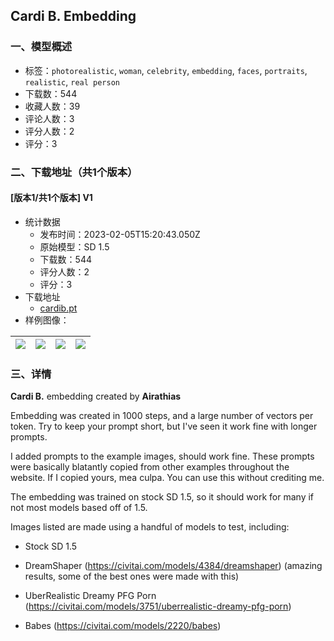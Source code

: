 ## Cardi B. Embedding
### 一、模型概述

- 标签：`photorealistic`, `woman`, `celebrity`, `embedding`, `faces`, `portraits`, `realistic`, `real person`
- 下载数：544
- 收藏人数：39
- 评论人数：3
- 评分人数：2
- 评分：3

### 二、下载地址（共1个版本）

#### [版本1/共1个版本] V1

- 统计数据
  - 发布时间：2023-02-05T15:20:43.050Z
  - 原始模型：SD 1.5
  - 下载数：544
  - 评分人数：2
  - 评分：3
- 下载地址
  - [cardib.pt](https://civitai.com/api/download/models/8025)
- 样例图像：

| <img src="https://image.civitai.com/xG1nkqKTMzGDvpLrqFT7WA/adebad44-340f-4205-7eb0-afbea9178f00/width=450/75675.jpeg" /> | <img src="https://image.civitai.com/xG1nkqKTMzGDvpLrqFT7WA/0225c631-611a-4b62-425d-c478b8212800/width=450/75694.jpeg" /> | <img src="https://image.civitai.com/xG1nkqKTMzGDvpLrqFT7WA/2c7e7fac-b0be-424f-5f51-0813e9892200/width=450/75693.jpeg" /> | <img src="https://image.civitai.com/xG1nkqKTMzGDvpLrqFT7WA/65405083-0ef7-480e-a955-c2490820bb00/width=450/75692.jpeg" /> |
| ---- | ---- | ---- | ---- |


### 三、详情
<p><strong>Cardi B.</strong> embedding created by <strong>Airathias</strong></p><p></p><p>Embedding was created in 1000 steps, and a large number of vectors per token. Try to keep your prompt short, but I've seen it work fine with longer prompts.</p><p>I added prompts to the example images, should work fine. These prompts were basically blatantly copied from other examples throughout the website. If I copied yours, mea culpa. You can use this without crediting me.</p><p>The embedding was trained on stock SD 1.5, so it should work for many if not most models based off of 1.5.</p><p>Images listed are made using a handful of models to test, including:</p><ul><li><p>Stock SD 1.5</p></li><li><p>DreamShaper (<a target="_blank" rel="ugc" href="https://civitai.com/models/4384/dreamshaper">https://civitai.com/models/4384/dreamshaper</a>) (amazing results, some of the best ones were made with this)</p></li><li><p>UberRealistic Dreamy PFG Porn (<a target="_blank" rel="ugc" href="https://civitai.com/models/3751/uberrealistic-dreamy-pfg-porn">https://civitai.com/models/3751/uberrealistic-dreamy-pfg-porn</a>)</p></li><li><p>Babes (<a target="_blank" rel="ugc" href="https://civitai.com/models/2220/babes">https://civitai.com/models/2220/babes</a>)</p></li></ul>